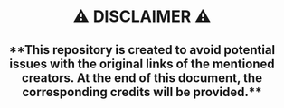 <h1 align="center"> ⚠ DISCLAIMER ⚠ </h1>
<h2 align="center"> **This repository is created to avoid potential issues with the original links of the mentioned creators. At the end of this document, the corresponding credits will be provided.** </h1>
